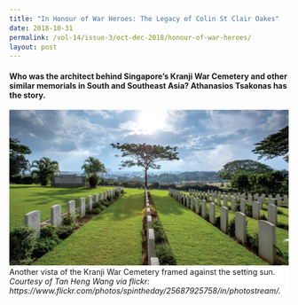 ```yaml
---
title: "In Honour of War Heroes: The Legacy of Colin St Clair Oakes"
date: 2018-10-31
permalink: /vol-14/issue-3/oct-dec-2018/honour-of-war-heroes/
layout: post
---
```

#### Who was the architect behind Singapore’s Kranji War Cemetery and other similar memorials in South and Southeast Asia? **Athanasios Tsakonas** has the story.

<img src="/images/Vol-14-issue-3/in-honour-of-war-heroes/Honour1.JPG">
<div style="background-color: white;">Another vista of the Kranji War Cemetery framed against the setting sun. <i>Courtesy of Tan Heng Wang via flickr: https://www.flickr.com/photos/spintheday/25687925758/in/photostream/.</i></div>

